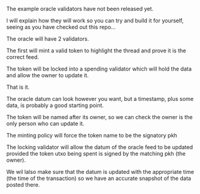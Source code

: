 The example oracle validators have not been released yet.

I will explain how they will work so you can try and build it for yourself, seeing as you have checked out this repo...

The oracle will have 2 validators.

The first will mint a valid token to highlight the thread and prove it is the correct feed.

The token will be locked into a spending validator which will hold the data and allow the owner to update it.

That is it.

The oracle datum can look however you want, but a timestamp, plus some data, is probably a good starting point.

The token will be named after its owner, so we can check the owner is the only person who can update it.

The minting policy will force the token name to be the signatory pkh

The locking validator will allow the datum of the oracle feed to be updated provided the token utxo being spent is signed by the matching pkh (the owner).

We wil lalso make sure that the datum is updated with the appropriate time (the time of the transaction) so we have an accurate snapshot of the data posted there.